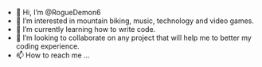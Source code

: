 - 👋 Hi, I’m @RogueDemon6
- 👀 I’m interested in mountain biking, music, technology and video games. 
- 🌱 I’m currently learning how to write code. 
- 💞️ I’m looking to collaborate on any project that will help me to better my coding experience. 
- 📫 How to reach me ...

<!---
RogueDemon/RogueDemon is a ✨ special ✨ repository because its `README.md` (this file) appears on your GitHub profile.
You can click the Preview link to take a look at your changes.
--->
